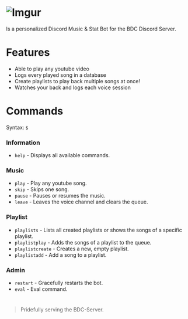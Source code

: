 # ![Imgur](https://i.imgur.com/qO3X7Yi.png)
Is a personalized Discord Music & Stat Bot for the BDC Discord Server.

# Features
* Able to play any youtube video
* Logs every played song in a database
* Create playlists to play back multiple songs at once!
* Watches your back and logs each voice session

# Commands
Syntax: `$`
### Information
* `help` - Displays all available commands.
### Music
* `play` - Play any youtube song.
* `skip` - Skips one song.
* `pause` - Pauses or resumes the music.
* `leave` - Leaves the voice channel and clears the queue.
### Playlist
* `playlists` - Lists all created playlists or shows the songs of a specific playlist.
* `playlistplay` - Adds the songs of a playlist to the queue.
* `playlistcreate` - Creates a new, empty playlist.
* `playlistadd` - Add a song to a playlist.
### Admin
* `restart` - Gracefully restarts the bot.
* `eval` - Eval command.

#

> Pridefully serving the BDC-Server.